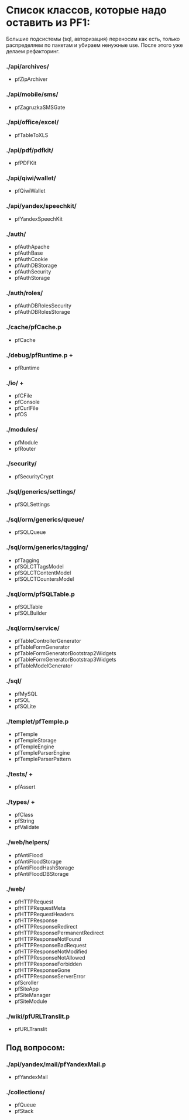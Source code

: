 # Список классов, которые надо оставить из PF1:

Большие подсистемы (sql, авторизация) переносим как есть, только распределяем по пакетам и убираем ненужные use. После этого уже делаем рефакторинг.

### ./api/archives/
+ pfZipArchiver

### ./api/mobile/sms/
+ pfZagruzkaSMSGate

### ./api/office/excel/
+ pfTableToXLS

### ./api/pdf/pdfkit/
* pfPDFKit

### ./api/qiwi/wallet/
* pfQiwiWallet

### ./api/yandex/speechkit/
* pfYandexSpeechKit

### ./auth/
* pfAuthApache
* pfAuthBase
* pfAuthCookie
* pfAuthDBStorage
* pfAuthSecurity
* pfAuthStorage

### ./auth/roles/
* pfAuthDBRolesSecurity
* pfAuthDBRolesStorage

### ./cache/pfCache.p
* pfCache

### ./debug/pfRuntime.p +
+ pfRuntime

### ./io/ +
+ pfCFile
+ pfConsole
+ pfCurlFile
+ pfOS


### ./modules/
* pfModule
* pfRouter

### ./security/
* pfSecurityCrypt

### ./sql/generics/settings/
* pfSQLSettings

### ./sql/orm/generics/queue/
* pfSQLQueue

### ./sql/orm/generics/tagging/
* pfTagging
* pfSQLCTTagsModel
* pfSQLCTContentModel
* pfSQLCTCountersModel

### ./sql/orm/pfSQLTable.p
* pfSQLTable
* pfSQLBuilder

### ./sql/orm/service/
* pfTableControllerGenerator
* pfTableFormGenerator
* pfTableFormGeneratorBootstrap2Widgets
* pfTableFormGeneratorBootstrap3Widgets
* pfTableModelGenerator

### ./sql/
* pfMySQL
* pfSQL
* pfSQLite

### ./templet/pfTemple.p
* pfTemple
* pfTempleStorage
* pfTempleEngine
* pfTempleParserEngine
* pfTempleParserPattern

### ./tests/ +
+ pfAssert

### ./types/ +
+ pfClass
+ pfString
+ pfValidate

### ./web/helpers/
* pfAntiFlood
* pfAntiFloodStorage
* pfAntiFloodHashStorage
* pfAntiFloodDBStorage

### ./web/
* pfHTTPRequest
* pfHTTPRequestMeta
* pfHTTPRequestHeaders
* pfHTTPResponse
* pfHTTPResponseRedirect
* pfHTTPResponsePermanentRedirect
* pfHTTPResponseNotFound
* pfHTTPResponseBadRequest
* pfHTTPResponseNotModified
* pfHTTPResponseNotAllowed
* pfHTTPResponseForbidden
* pfHTTPResponseGone
* pfHTTPResponseServerError
* pfScroller
* pfSiteApp
* pfSiteManager
* pfSiteModule

### ./wiki/pfURLTranslit.p
* pfURLTranslit



## Под вопросом:

### ./api/yandex/mail/pfYandexMail.p
* pfYandexMail

### ./collections/
* pfQueue
* pfStack
